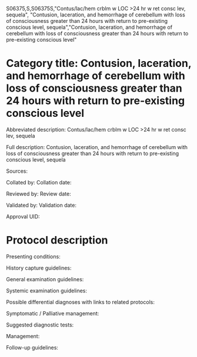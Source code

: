 S06375,S,S06375S,"Contus/lac/hem crblm w LOC >24 hr w ret consc lev, sequela", "Contusion, laceration, and hemorrhage of cerebellum with loss of consciousness greater than 24 hours with return to pre-existing conscious level, sequela","Contusion, laceration, and hemorrhage of cerebellum with loss of consciousness greater than 24 hours with return to pre-existing conscious level"
# Category title: Contusion, laceration, and hemorrhage of cerebellum with loss of consciousness greater than 24 hours with return to pre-existing conscious level

Abbreviated description: Contus/lac/hem crblm w LOC >24 hr w ret consc lev, sequela

Full description: Contusion, laceration, and hemorrhage of cerebellum with loss of consciousness greater than 24 hours with return to pre-existing conscious level, sequela

Sources:

Collated by:
Collation date:

Reviewed by:
Review date:

Validated by:
Validation date:

Approval UID:

# Protocol description

Presenting conditions:

History capture guidelines:

General examination guidelines:

Systemic examination guidelines:

Possible differential diagnoses with links to related protocols:

Symptomatic / Palliative management:

Suggested diagnostic tests:

Management:

Follow-up guidelines:
